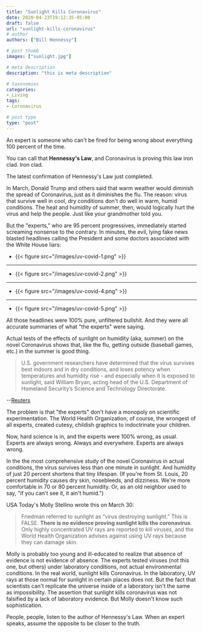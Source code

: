 ```yaml
---
title: "Sunlight Kills Coronavirus"
date: 2020-04-23T19:12:35-05:00
draft: false
url: "sunlight-kills-coronavirus"
# author
authors: ["Bill Hennessy"]

# post thumb
images: ["sunlight.jpg"]

# meta description
description: "this is meta description"

# taxonomies
categories: 
- Living
tags:
- Coronavirus

# post type
type: "post"
---
```


An expert is someone who can't be fired for being wrong about everything 100 percent of the time. 

You can call that **Hennessy's Law**, and Coronavirus is proving this law iron clad. Iron clad. 

The latest confirmation of Hennessy's Law just completed. 

In March, Donald Trump and others said that warm weather would diminish the spread of Coronavirus, just as it diminishes the flu. The reason: virus that survive well in cool, dry conditions don't do well in warm, humid conditions. The heat and humidity of summer, then, would logically hurt the virus and help the people. Just like your grandmother told you. 

But the "experts," who are 95 percent progressives, immediately started screaming nonsense to the contrary. In minutes, the evil, lying fake news blasted headlines calling the President and some doctors associated with the White House liars:

* {{< figure src="/images/uv-covid-1.png" >}}
---
* {{< figure src="/images/uv-covid-2.png" >}}
---
* {{< figure src="/images/uv-covid-4.png" >}}
---
* {{< figure src="/images/uv-covid-5.png" >}}

All those headlines were 100% pure, unfiltered bullshit. And they were all accurate summaries of what "the experts" were saying. 

Actual tests of the effects of sunlight on humidity (aka, summer) on the novel Coronavirus shows that, like the flu, getting outside (baseball games, etc.) in the summer is good thing.

> U.S. government researchers have determined that the virus survives best indoors and in dry conditions, and loses potency when temperatures and humidity rise - and especially when it is exposed to sunlight, said William Bryan, acting head of the U.S. Department of Homeland Security’s Science and Technology Directorate.

--[Reuters](https://www.reuters.com/article/us-health-coronavirus-trump-idUSKCN2253SA)

The problem is that "the experts" don't have a monopoly on scientific experimentation. The World Health Organization, of course, the wrongest of all experts, created cutesy, childish graphics to indoctrinate your children. 

Now, hard science is in, and the experts were 100% wrong, as usual. Experts are always wrong. Always and everywhere. Experts are always wrong. 

In the the most comprehensive study of the novel Coronavirus in actual conditions, the virus survives less than one minute in sunlight. And humidity of just 20 percent shortens that tiny lifespan. (If you're from St. Louis, 20 percent humidity causes dry skin, nosebleeds, and dizziness. We're more comfortable in 70 or 80 percent humidity. Or, as an old neighbor used to say, "if you can't see it, it ain't humid.")

USA Today's Molly Stellino wrote this on March 30:

> Friedman referred to sunlight as “virus destroying sunlight.” This is FALSE. **There is no evidence proving sunlight kills the coronavirus**. Only highly concentrated UV rays are reported to kill viruses, and the World Health Organization advises against using UV rays because they can damage skin.

Molly is probably too young and ill-educated to realize that absence of evidence is not evidence of absence. The experts tested viruses (not this one, but others) under laboratory conditions, not actual environmental conditions. In the real world, sunlight kills Coronavirus. In the laboratory, UV rays at those normal for sunlight in certain places does not. But the fact that scientists can't replicate the universe inside of a laboratory isn't the same as impossibility. The assertion that sunlight kills coronavirus was not falsified by a lack of laboratory evidence. But Molly doesn't know such sophistication. 

People, people, listen to the author of Hennessy's Law. When an expert speaks, assume the opposite to be closer to the truth.